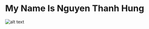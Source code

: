 # My Name Is Nguyen Thanh Hung

![alt text](https://github.com/Thanhhung2601/OTP/blob/kobe/OTP.png?raw=true)
